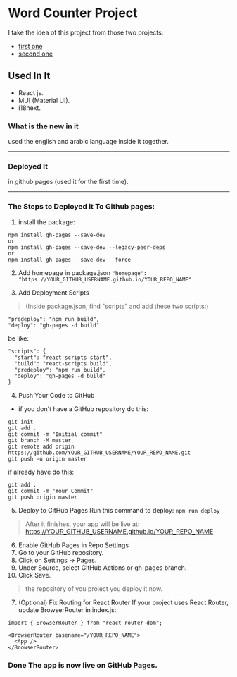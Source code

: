 # Word Counter Project 

I take the idea of this project from those two projects:
- [first one](https://wordcount.com/)
- [second one](https://charactercalculator.com/ar/)

## Used In It 
- React js.
- MUI (Material UI).
- i18next.

### What is the new in it 

used the english and arabic language inside it together.

----
### Deployed It 
in github pages (used it for the first time).

------
### The Steps to Deployed it To Github pages:

1. install the package: 
``` 
npm install gh-pages --save-dev 
or 
npm install gh-pages --save-dev --legacy-peer-deps
or 
npm install gh-pages --save-dev --force

```
2. Add homepage in package.json
` "homepage": "https://YOUR_GITHUB_USERNAME.github.io/YOUR_REPO_NAME" `

3. Add Deployment Scripts 
> (Inside package.json, find "scripts" and add these two scripts:)

```
"predeploy": "npm run build",
"deploy": "gh-pages -d build" 
```
be like:
```
"scripts": {
  "start": "react-scripts start",
  "build": "react-scripts build",
  "predeploy": "npm run build",
  "deploy": "gh-pages -d build"
}

```
4. Push Your Code to GitHub 
- if you don't have a GitHub repository do this:
```
git init
git add .
git commit -m "Initial commit"
git branch -M master
git remote add origin https://github.com/YOUR_GITHUB_USERNAME/YOUR_REPO_NAME.git
git push -u origin master

```
if already have do this:
```
git add .
git commit -m "Your Commit"
git push origin master
```
5. Deploy to GitHub Pages
Run this command to deploy:
`npm run deploy`

> After it finishes, your app will be live at:
> https://YOUR_GITHUB_USERNAME.github.io/YOUR_REPO_NAME

6. Enable GitHub Pages in Repo Settings
1. Go to your GitHub repository.
2. Click on Settings → Pages.
3. Under Source, select GitHub Actions or gh-pages branch.
4. Click Save.

> the repository of you project you deploy it now. 

7. (Optional) Fix Routing for React Router
If your project uses React Router, update BrowserRouter in index.js:
```
import { BrowserRouter } from "react-router-dom";

<BrowserRouter basename="/YOUR_REPO_NAME">
  <App />
</BrowserRouter>

```

### Done  The app is now live on GitHub Pages. 